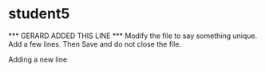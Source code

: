 # student5
*** GERARD ADDED THIS LINE ***
Modify the file to say something unique.
Add a few lines.
Then Save and do not close the file.

Adding a new line <ae>